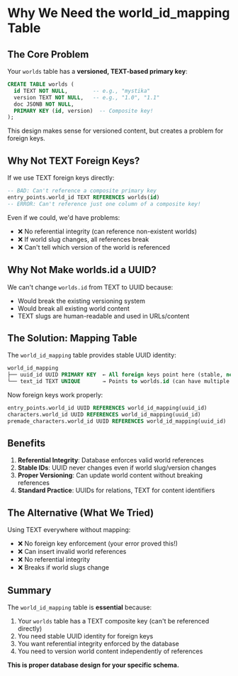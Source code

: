 # Why We Need the world_id_mapping Table

## The Core Problem

Your `worlds` table has a **versioned, TEXT-based primary key**:

```sql
CREATE TABLE worlds (
  id TEXT NOT NULL,        -- e.g., "mystika"
  version TEXT NOT NULL,   -- e.g., "1.0", "1.1"  
  doc JSONB NOT NULL,
  PRIMARY KEY (id, version)  -- Composite key!
);
```

This design makes sense for versioned content, but creates a problem for foreign keys.

## Why Not TEXT Foreign Keys?

If we use TEXT foreign keys directly:

```sql
-- BAD: Can't reference a composite primary key
entry_points.world_id TEXT REFERENCES worlds(id)  
-- ERROR: Can't reference just one column of a composite key!
```

Even if we could, we'd have problems:
- ❌ No referential integrity (can reference non-existent worlds)
- ❌ If world slug changes, all references break
- ❌ Can't tell which version of the world is referenced

## Why Not Make worlds.id a UUID?

We can't change `worlds.id` from TEXT to UUID because:
- Would break the existing versioning system
- Would break all existing world content
- TEXT slugs are human-readable and used in URLs/content

## The Solution: Mapping Table

The `world_id_mapping` table provides stable UUID identity:

```sql
world_id_mapping
├── uuid_id UUID PRIMARY KEY  ← All foreign keys point here (stable, never changes)
└── text_id TEXT UNIQUE       → Points to worlds.id (can have multiple versions)
```

Now foreign keys work properly:

```sql
entry_points.world_id UUID REFERENCES world_id_mapping(uuid_id)
characters.world_id UUID REFERENCES world_id_mapping(uuid_id)
premade_characters.world_id UUID REFERENCES world_id_mapping(uuid_id)
```

## Benefits

1. **Referential Integrity**: Database enforces valid world references
2. **Stable IDs**: UUID never changes even if world slug/version changes
3. **Proper Versioning**: Can update world content without breaking references
4. **Standard Practice**: UUIDs for relations, TEXT for content identifiers

## The Alternative (What We Tried)

Using TEXT everywhere without mapping:
- ❌ No foreign key enforcement (your error proved this!)
- ❌ Can insert invalid world references
- ❌ No referential integrity
- ❌ Breaks if world slugs change

## Summary

The `world_id_mapping` table is **essential** because:
1. Your `worlds` table has a TEXT composite key (can't be referenced directly)
2. You need stable UUID identity for foreign keys
3. You want referential integrity enforced by the database
4. You need to version world content independently of references

**This is proper database design for your specific schema.**

